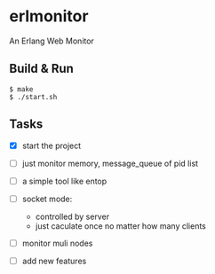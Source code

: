 erlmonitor
=====

An Erlang Web Monitor

Build & Run
--------------

    $ make
    $ ./start.sh
    
    
Tasks
-------

- [x] start the project
- [ ] just monitor memory, message_queue of pid list
- [ ] a simple tool like entop
- [ ] socket mode:
    - controlled by server
    - just caculate once no matter how many clients
- [ ] monitor muli nodes
- [ ] add new features




    
    
